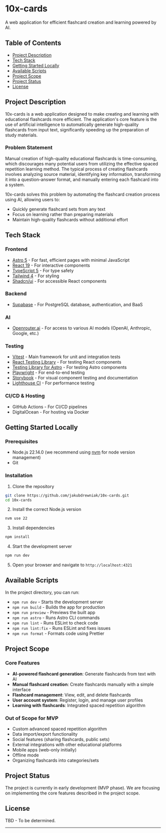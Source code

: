 # 10x-cards

A web application for efficient flashcard creation and learning powered by AI.

## Table of Contents

- [Project Description](#project-description)
- [Tech Stack](#tech-stack)
- [Getting Started Locally](#getting-started-locally)
- [Available Scripts](#available-scripts)
- [Project Scope](#project-scope)
- [Project Status](#project-status)
- [License](#license)

## Project Description

10x-cards is a web application designed to make creating and learning with educational flashcards more efficient. The application's core feature is the use of artificial intelligence to automatically generate high-quality flashcards from input text, significantly speeding up the preparation of study materials.

### Problem Statement

Manual creation of high-quality educational flashcards is time-consuming, which discourages many potential users from utilizing the effective spaced repetition learning method. The typical process of creating flashcards involves analyzing source material, identifying key information, transforming it into a question-answer format, and manually entering each flashcard into a system.

10x-cards solves this problem by automating the flashcard creation process using AI, allowing users to:

- Quickly generate flashcard sets from any text
- Focus on learning rather than preparing materials
- Maintain high-quality flashcards without additional effort

## Tech Stack

### Frontend

- [Astro 5](https://astro.build/) - For fast, efficient pages with minimal JavaScript
- [React 19](https://react.dev/) - For interactive components
- [TypeScript 5](https://www.typescriptlang.org/) - For type safety
- [Tailwind 4](https://tailwindcss.com/) - For styling
- [Shadcn/ui](https://ui.shadcn.com/) - For accessible React components

### Backend

- [Supabase](https://supabase.com/) - For PostgreSQL database, authentication, and BaaS

### AI

- [Openrouter.ai](https://openrouter.ai/) - For access to various AI models (OpenAI, Anthropic, Google, etc.)

### Testing

- [Vitest](https://vitest.dev/) - Main framework for unit and integration tests
- [React Testing Library](https://testing-library.com/docs/react-testing-library/intro/) - For testing React components
- [Testing Library for Astro](https://testing-library.com/) - For testing Astro components
- [Playwright](https://playwright.dev/) - For end-to-end testing
- [Storybook](https://storybook.js.org/) - For visual component testing and documentation
- [Lighthouse CI](https://github.com/GoogleChrome/lighthouse-ci) - For performance testing

### CI/CD & Hosting

- GitHub Actions - For CI/CD pipelines
- DigitalOcean - For hosting via Docker

## Getting Started Locally

### Prerequisites

- Node.js 22.14.0 (we recommend using [nvm](https://github.com/nvm-sh/nvm) for node version management)
- Git

### Installation

1. Clone the repository

```bash
git clone https://github.com/jakubdrewniak/10x-cards.git
cd 10x-cards
```

2. Install the correct Node.js version

```bash
nvm use 22
```

3. Install dependencies

```bash
npm install
```

4. Start the development server

```bash
npm run dev
```

5. Open your browser and navigate to `http://localhost:4321`

## Available Scripts

In the project directory, you can run:

- `npm run dev` - Starts the development server
- `npm run build` - Builds the app for production
- `npm run preview` - Previews the built app
- `npm run astro` - Runs Astro CLI commands
- `npm run lint` - Runs ESLint to check code
- `npm run lint:fix` - Runs ESLint and fixes issues
- `npm run format` - Formats code using Prettier

## Project Scope

### Core Features

- **AI-powered flashcard generation**: Generate flashcards from text with AI
- **Manual flashcard creation**: Create flashcards manually with a simple interface
- **Flashcard management**: View, edit, and delete flashcards
- **User account system**: Register, login, and manage user profiles
- **Learning with flashcards**: Integrated spaced repetition algorithm

### Out of Scope for MVP

- Custom advanced spaced repetition algorithm
- Data import/export functionality
- Social features (sharing flashcards, public sets)
- External integrations with other educational platforms
- Mobile apps (web-only initially)
- Offline mode
- Organizing flashcards into categories/sets

## Project Status

The project is currently in early development (MVP phase). We are focusing on implementing the core features described in the project scope.

## License

TBD - To be determined.

---
